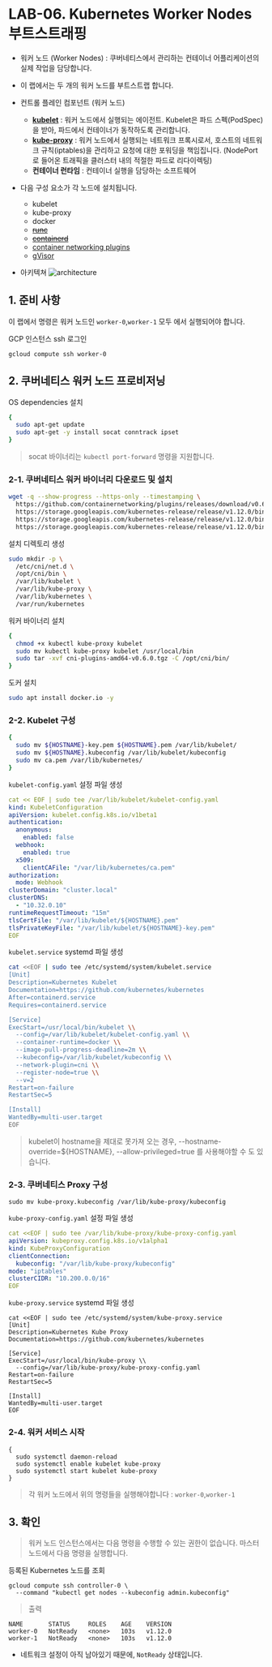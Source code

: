 # LAB-06. Kubernetes Worker Nodes 부트스트래핑

- 워커 노드 (Worker Nodes) : 쿠버네티스에서 관리하는 컨테이너 어플리케이션의 실제 작업을 담당합니다.
- 이 랩에서는 두 개의 워커 노드를 부트스트랩 합니다.
- 컨트롤 플레인 컴포넌트 (워커 노드)
  - **[kubelet](https://kubernetes.io/docs/admin/kubelet)** : 워커 노드에서 실행되는 에이전트. Kubelet은 파드 스펙(PodSpec)을 받아, 파드에서 컨테이너가 동작하도록 관리합니다.
  - **[kube-proxy](https://kubernetes.io/docs/concepts/cluster-administration/proxies)** : 워커 노드에서 실행되는 네트워크 프록시로서, 호스트의 네트워크 규칙(iptables)을 관리하고 요청에 대한 포워딩을 책임집니다. (NodePort로 들어온 트래픽을 클러스터 내의 적절한 파드로 리다이렉팅)
  - **컨테이너 런타임** : 컨테이너 실행을 담당하는 소프트웨어


- 다음 구성 요소가 각 노드에 설치됩니다.
  - kubelet
  - kube-proxy
  - docker
  - ~~[runc](https://github.com/opencontainers/runc)~~
  - ~~[containerd](https://github.com/containerd/containerd)~~
  - [container networking plugins](https://github.com/containernetworking/cni)
  - [gVisor](https://github.com/google/gvisor)

- 아키텍쳐
  ![architecture](kthw.png "architecture")


## 1. 준비 사항

이 랩에서 명령은 워커 노드인 `worker-0`,`worker-1` 모두 에서 실행되어야 합니다.

GCP 인스턴스 ssh 로그인
```
gcloud compute ssh worker-0
```

## 2. 쿠버네티스 워커 노드 프로비저닝

OS dependencies 설치

```sh
{
  sudo apt-get update
  sudo apt-get -y install socat conntrack ipset
}
```

> socat 바이너리는 `kubectl port-forward` 명령을 지원합니다.


### 2-1. 쿠버네티스 워커 바이너리 다운로드 및 설치

```sh
wget -q --show-progress --https-only --timestamping \
  https://github.com/containernetworking/plugins/releases/download/v0.6.0/cni-plugins-amd64-v0.6.0.tgz \
  https://storage.googleapis.com/kubernetes-release/release/v1.12.0/bin/linux/amd64/kubectl \
  https://storage.googleapis.com/kubernetes-release/release/v1.12.0/bin/linux/amd64/kube-proxy \
  https://storage.googleapis.com/kubernetes-release/release/v1.12.0/bin/linux/amd64/kubelet
```


설치 디렉토리 생성

```sh
sudo mkdir -p \
  /etc/cni/net.d \
  /opt/cni/bin \
  /var/lib/kubelet \
  /var/lib/kube-proxy \
  /var/lib/kubernetes \
  /var/run/kubernetes
```

워커 바이너리 설치

```sh
{
  chmod +x kubectl kube-proxy kubelet
  sudo mv kubectl kube-proxy kubelet /usr/local/bin
  sudo tar -xvf cni-plugins-amd64-v0.6.0.tgz -C /opt/cni/bin/
}
```

도커 설치
```sh
sudo apt install docker.io -y
```

### 2-2. Kubelet 구성

```sh
{
  sudo mv ${HOSTNAME}-key.pem ${HOSTNAME}.pem /var/lib/kubelet/
  sudo mv ${HOSTNAME}.kubeconfig /var/lib/kubelet/kubeconfig
  sudo mv ca.pem /var/lib/kubernetes/
}
```

`kubelet-config.yaml` 설정 파일 생성

```yaml
cat << EOF | sudo tee /var/lib/kubelet/kubelet-config.yaml
kind: KubeletConfiguration
apiVersion: kubelet.config.k8s.io/v1beta1
authentication:
  anonymous:
    enabled: false
  webhook:
    enabled: true
  x509:
    clientCAFile: "/var/lib/kubernetes/ca.pem"
authorization:
  mode: Webhook
clusterDomain: "cluster.local"
clusterDNS:
  - "10.32.0.10"
runtimeRequestTimeout: "15m"
tlsCertFile: "/var/lib/kubelet/${HOSTNAME}.pem"
tlsPrivateKeyFile: "/var/lib/kubelet/${HOSTNAME}-key.pem"
EOF
```

`kubelet.service` systemd 파일 생성

```sh
cat <<EOF | sudo tee /etc/systemd/system/kubelet.service
[Unit]
Description=Kubernetes Kubelet
Documentation=https://github.com/kubernetes/kubernetes
After=containerd.service
Requires=containerd.service

[Service]
ExecStart=/usr/local/bin/kubelet \\
  --config=/var/lib/kubelet/kubelet-config.yaml \\
  --container-runtime=docker \\
  --image-pull-progress-deadline=2m \\
  --kubeconfig=/var/lib/kubelet/kubeconfig \\
  --network-plugin=cni \\
  --register-node=true \\
  --v=2
Restart=on-failure
RestartSec=5

[Install]
WantedBy=multi-user.target
EOF
```

> kubelet이 hostname을 제대로 못가져 오는 경우, --hostname-override=${HOSTNAME}, --allow-privileged=true 를 사용해야할 수 도 있습니다.

### 2-3. 쿠버네티스 Proxy 구성

```
sudo mv kube-proxy.kubeconfig /var/lib/kube-proxy/kubeconfig
```

`kube-proxy-config.yaml` 설정 파일 생성

```yaml
cat <<EOF | sudo tee /var/lib/kube-proxy/kube-proxy-config.yaml
apiVersion: kubeproxy.config.k8s.io/v1alpha1
kind: KubeProxyConfiguration
clientConnection:
  kubeconfig: "/var/lib/kube-proxy/kubeconfig"
mode: "iptables"
clusterCIDR: "10.200.0.0/16"
EOF
```

`kube-proxy.service` systemd 파일 생성

```
cat <<EOF | sudo tee /etc/systemd/system/kube-proxy.service
[Unit]
Description=Kubernetes Kube Proxy
Documentation=https://github.com/kubernetes/kubernetes

[Service]
ExecStart=/usr/local/bin/kube-proxy \\
  --config=/var/lib/kube-proxy/kube-proxy-config.yaml
Restart=on-failure
RestartSec=5

[Install]
WantedBy=multi-user.target
EOF
```

### 2-4. 워커 서비스 시작

```
{
  sudo systemctl daemon-reload
  sudo systemctl enable kubelet kube-proxy
  sudo systemctl start kubelet kube-proxy
}
```

> 각 워커 노드에서 위의 명령들을 실행해야합니다 : `worker-0`,`worker-1`

## 3. 확인

> 워커 노드 인스턴스에서는 다음 명령을 수행할 수 있는 권한이 없습니다. 마스터 노드에서 다음 명령을 실행합니다.

등록된 Kubernetes 노드를 조회

```
gcloud compute ssh controller-0 \
  --command "kubectl get nodes --kubeconfig admin.kubeconfig"
```

> 출력

```
NAME       STATUS     ROLES    AGE    VERSION
worker-0   NotReady   <none>   103s   v1.12.0
worker-1   NotReady   <none>   103s   v1.12.0
```

- 네트워크 설정이 아직 남아있기 때문에, `NotReady` 상태입니다.
